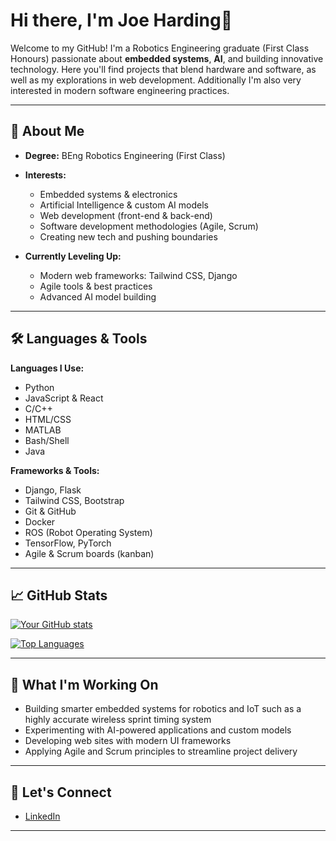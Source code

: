 # Hi there, I'm Joe Harding👋

Welcome to my GitHub! I'm a Robotics Engineering graduate (First Class Honours) passionate about **embedded systems**, **AI**, and building innovative technology. Here you'll find projects that blend hardware and software, as well as my explorations in web development. Additionally I'm also very interested in modern software engineering practices.

---

## 🚀 About Me

- **Degree:** BEng Robotics Engineering (First Class)
- **Interests:**  
  - Embedded systems & electronics  
  - Artificial Intelligence & custom AI models  
  - Web development (front-end & back-end)  
  - Software development methodologies (Agile, Scrum)  
  - Creating new tech and pushing boundaries

- **Currently Leveling Up:**  
  - Modern web frameworks: Tailwind CSS, Django  
  - Agile tools & best practices  
  - Advanced AI model building

---

## 🛠️ Languages & Tools

**Languages I Use:**
- Python
- JavaScript & React
- C/C++
- HTML/CSS
- MATLAB
- Bash/Shell
- Java

**Frameworks & Tools:**
- Django, Flask
- Tailwind CSS, Bootstrap
- Git & GitHub
- Docker
- ROS (Robot Operating System)
- TensorFlow, PyTorch
- Agile & Scrum boards (kanban)

---

## 📈 GitHub Stats

[![Your GitHub stats](https://github-readme-stats.vercel.app/api?username=JosephJames01&show_icons=true&theme=radical&hide=C)](https://github.com/JosephJames01)

[![Top Languages](https://github-readme-stats.vercel.app/api/top-langs/?username=JosephJames01&langs_count=10&theme=radical&hide=C)](https://github.com/JosephJames01)


---

## 🌱 What I'm Working On 

- Building smarter embedded systems for robotics and IoT such as a highly accurate wireless sprint timing system  
- Experimenting with AI-powered applications and custom models  
- Developing web sites with modern UI frameworks  
- Applying Agile and Scrum principles to streamline project delivery

---

## 🤝 Let's Connect

- [LinkedIn](https://www.linkedin.com/in/joe-harding-458a23312/)  


---
